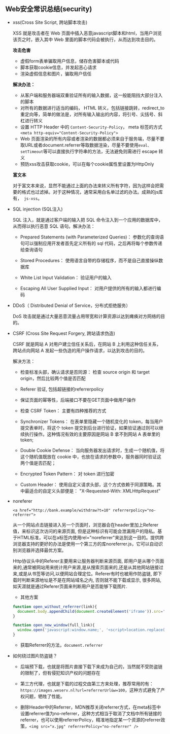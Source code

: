 ## Web安全常识总结(security)

* xss(Cross Site Script, 跨站脚本攻击)

  XSS 就是攻击者在 Web 页面中插入恶意javascript脚本和html，当用户浏览该页之时，嵌入其中 Web 里面的脚本代码会被执行，从而达到攻击目的。

  **攻击危害**

  - 虚假form表单骗取用户信息，储存危害脚本或代码
  - 脚本获取cookie信息，并发起恶心请求
  - 渲染虚假信息和图片，骗取用户信任
  
  **解决办法：**

  - 从客户端和服务器端双重验证所有的输入数据，这一般能阻挡大部分注入的脚本
  - 对所有的数据进行适当的编码， HTML 转义，包括链接跳转，redirect_to重定向等，简单的做法是，对所有输入输出的内容，将引号、尖括号、斜杠进行转义
  - 设置 HTTP Header 中的 `Content-Security-Policy`， meta 标签的方式 `<meta http-equiv="Content-Security-Policy">`
  - Web 页面渲染的所有内容或者渲染的数据都必须来自于服务端，尽量不要取URL或者document.referrer等取数据渲染，尽量不要使用`eval、setTimeout`等可以直接执行字符串的方法，无法避免则需进行 escape 转义
  - 预防xss攻击获取cookie，可以在每个cookie属性里设置为HttpOnly

  **富文本**

  对于富文本来说，显然不能通过上面的办法来转义所有字符，因为这样会把需要的格式也过滤掉。对于这种情况，通常采用白名单过滤的办法。成熟的js库有，` js-xss`。

* SQL injection (SQL注入)

  SQL 注入，就是通过客户端的输入把 SQL 命令注入到一个应用的数据库中，从而得以执行恶意 SQL 语句。解决办法：

  - Prepared Statements (with Parameterized Queries)： 参数化的查询语句可以强制应用开发者首先定义所有的 sql 代码，之后再将每个参数传递给查询语句

  - Stored Procedures： 使用语言自带的存储程序，而不是自己直接操纵数据库

  - White List Input Validation： 验证用户的输入

  - Escaping All User Supplied Input： 对用户提供的所有的输入都进行编码

* DDoS（ Distributed Denial of Service，分布式拒绝服务）

  DoS 攻击就是通过大量恶意流量占用带宽和计算资源以达到瘫痪对方网络的目的。

* CSRF (Cross Site Request Forgery, 跨站请求伪造)

  CSRF 就是网站 A 对用户建立信任关系后，在网站 B 上利用这种信任关系，跨站点向网站 A 发起一些伪造的用户操作请求，以达到攻击的目的。
  
  解决方法：

  - 检查标准头部，确认请求是否同源： 检查 source origin 和 target origin，然后比较两个值是否匹配

  - Referer 验证, 包括超链接的referrerpolicy

  - 保证页面的幂等性，后端接口不要在GET页面中做用户操作

  - 检查 CSRF Token： 主要有四种推荐的方式

  - Synchronizer Tokens： 在表单里隐藏一个随机变化的 token，每当用户提交表单时，将这个 token 提交到后台进行验证，如果验证通过则可以继续执行操作。这种情况有效的主要原因是网站 B 拿不到网站 A 表单里的 token;

  - Double Cookie Defense： 当向服务器发出请求时，生成一个随机值，将这个随机值既放在 cookie 中，也放在请求的参数中，服务器同时验证这两个值是否匹配；

  - Encrypted Token Pattern： 对 token 进行加密

  - Custom Header： 使用自定义请求头部，这个方式依赖于同源策略。其中最适合的自定义头部便是： "X-Requested-With: XMLHttpRequest"


* noreferer

  `<a href="http://bank.example/withdraw?t=10" referrerpolicy="no-referrer">`

  从一个网站点击链接进入另一个页面时，浏览器会在header里加上Referer值，来标识这次访问的来源页面, 但是这种标识有可能会泄漏用户的隐私。基于HTML标准，可以在a标签内使用rel="noreferrer"来达到这一目的。提供跨浏览器支持的更好的办法是使用一个第三方的库noreferrer.js，它可以自动识别浏览器并选择最优方案。

  Http协议头中的Referer主要用来让服务器判断来源页面, 即用户是从哪个页面来的,通常被网站用来统计用户来源,是从搜索页面来的,还是从其他网站链接过来,或是从书签等访问,以便网站合理定位。Referer有时也被用作防盗链, 即下载时判断来源地址是不是在网站域名之内, 否则就不能下载或显示, 很多网站, 如天涯就是通过Referer页面来判断用户是否能够下载图片.

  - 其他方案

  ```js
  function open_without_referrer(link){
    document.body.appendChild(document.createElement('iframe')).src='javascript:"<script>top.location.replace(\''+link+'\')<\/script>"';
  }

  function open_new_window(full_link){
    window.open('javascript:window.name;', '<script>location.replace("'+full_link+'")<\/script>');
  }
  ```

  - 获取Referrer的方法，`document.referrer`

* 如何绕过图片防盗链？

  - 后端预下载，也就是将图片直接下载下来成为自己的，当然就不受防盗链的限制了，但有侵犯知识产权的问题存在

  - 第三方代理，也就是下载的过程交由第三方来处理，推荐常用的有：`https://images.weserv.nl?url=referrerUrl&w=100`，这种方式避免了产权问题，牺牲了性能。

  - 删除Header中的Referrer，MDN推荐关闭referrer方式，在meta标签中设置referrer值为no-referrer，这种方式相当于取消了文档中所有链接的referrer，也可以使用referrerPolicy，精准地指定某一个资源的referrer政策，`<img src="x.jpg" referrerPolicy="no-referrer" />`

